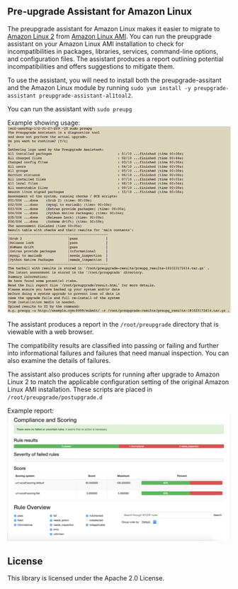 ## Pre-upgrade Assistant for Amazon Linux
The preupgrade assistant for Amazon Linux makes it easier to migrate to [Amazon Linux 2](https://aws.amazon.com/amazon-linux-2/) from [Amazon Linux AMI](https://aws.amazon.com/amazon-linux-ami/). You can run the preupgrade assistant on your Amazon Linux AMI installation to check for incompatibilities in packages, libraries, services, command-line options, and configuration files. The assistant produces a report outlining potential incompatibilities and offers suggestions to mitigate them.


To use the assistant, you will need to install both the preupgrade-assitant and the Amazon Linux module by running `sudo yum install -y preupgrade-assistant preupgrade-assistant-al1toal2`.

You can run the assistant with `sudo preupg`

Example showing usage:
![Example showing usage](docs/images/preupg-run.png "Example showing usage")


The assistant produces a report in the `/root/preupgrade` directory that is viewable with a web browser.  

The compatibility results are classified into passing or failing and further into informational failures and failures that need manual inspection. You can also examine the details of failures.

The assistant also produces scripts for running after upgrade to Amazon Linux 2 to match the applicable configuration setting of the original Amazon Linux AMI installation. These scripts are placed in `/root/preupgrade/postupgrade.d`


Example report:
![Example report](docs/images/preupg-results.png "Example report")

## License

This library is licensed under the Apache 2.0 License. 

